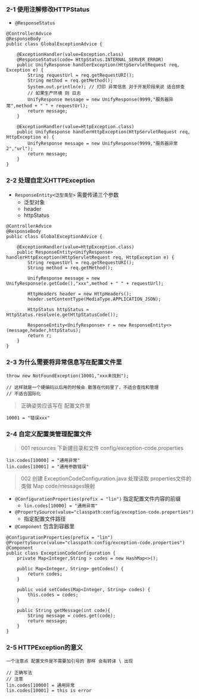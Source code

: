 ### 2-1 使用注解修改HTTPStatus

- `@ResponseStatus`

```
@ControllerAdvice
@ResponseBody
public class GlobalExceptionAdvice {

    @ExceptionHandler(value=Exception.class)
    @ResponseStatus(code= HttpStatus.INTERNAL_SERVER_ERROR)
    public UnifyResponse handlerException(HttpServletRequest req, Exception e) {
        String requestUrl = req.getRequestURI();
        String method = req.getMethod();
        System.out.println(e); // 打印 异常信息 对于开发阶段来说 适合排查
        // 如果生产环境 则 日志
        UnifyResponse message = new UnifyResponse(9999,"服务器异常",method + " " + requestUrl);
        return message;
    }

    @ExceptionHandler(value=HttpException.class)
    public UnifyResponse handlerHttpException(HttpServletRequest req, HttpException e) {
        UnifyResponse message = new UnifyResponse(9999,"服务器异常2","url");
        return message;
    }
}
```

### 2-2 处理自定义HTTPException

- `ResponseEntity<泛型类型>` 需要传递三个参数
    - 泛型对象
    - header
    - httpStatus

```
@ControllerAdvice
@ResponseBody
public class GlobalExceptionAdvice {

    @ExceptionHandler(value=HttpException.class)
    public ResponseEntity<UnifyResponse> handlerHttpException(HttpServletRequest req, HttpException e) {
        String requestUrl = req.getRequestURI();
        String method = req.getMethod();

        UnifyResponse message = new UnifyResponse(e.getCode(),"xxx",method + " " + requestUrl);

        HttpHeaders header = new HttpHeaders();
        header.setContentType(MediaType.APPLICATION_JSON);

        HttpStatus httpStatus = HttpStatus.resolve(e.getHttpStatusCode());

        ResponseEntity<UnifyResponse> r = new ResponseEntity<>(message,header,httpStatus);
        return r;
    }
}
```

### 2-3 为什么需要将异常信息写在配置文件里

```
throw new NotFoundException(10001,"xxx未找到");

// 这样就是一个硬编码以后用的时候会 散落在代码里了，不适合查找和管理
// 不适合国际化
```

> 正确姿势应该写在 配置文件里

```
10001 = "错误xxx"
```

### 2-4 自定义配置类管理配置文件

> 001 resources 下新建目录和文件 config/exception-code.properties 

```
lin.codes[10000] = "通用异常"
lin.codes[10001] = "通用参数错误"
```

> 002 创建 ExceptionCodeConfiguration.java 处理读取 properties文件的类做 Map code/messages映射

- `@ConfigurationProperties(prefix = "lin")` 指定配置文件内容的前缀
    - `lin.codes[10000] = "通用异常"`
- `@PropertySource(value="classpath:config/exception-code.properties")`
    - 指定配置文件路径
- `@Component` 包含到容器里

```
@ConfigurationProperties(prefix = "lin")
@PropertySource(value="classpath:config/exception-code.properties")
@Component
public class ExceptionCodeConfiguration {
    private Map<Integer,String > codes = new HashMap<>();

    public Map<Integer, String> getCodes() {
        return codes;
    }

    public void setCodes(Map<Integer, String> codes) {
        this.codes = codes;
    }

    public String getMessage(int code){
        String message = codes.get(code);
        return message;
    }
}
```

### 2-5 HTTPException的意义

```
一个注意点 配置文件是不需要加引号的 那样 会有转译 \ 出现

// 正确写法
// 注意
lin.codes[10000] = 通用异常
lin.codes[10001] = this is error
```